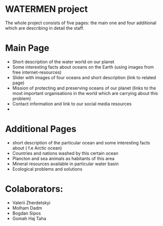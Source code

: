  # WATERMEN project

The whole project consists of five pages: the main one and four additional which are describing in detail the staff.
   
 # Main Page
- Short description of the water world on our planet
- Some interesting facts about oceans on the Earth (using images from free internet-resources)
- Slider with images of four oceans and short description (link to related page)
- Mission of protecting and preserving oceans of our planet (links to the most important organisations in the world which are carrying about this problem)
- Contact information and link to our social media resources
- 
# Additional Pages
- short description of the particular ocean and some interesting facts about ( f.e Arctic ocean)
- Countries and nations washed by this certain ocean
- Plancton and sea animals as habitants of this area
- Mineral resources available in particular water basin
- Ecological problems and solutions 

# Colaborators:

- Valerii Zherdetskyi
- Molham Dadm
- Bogdan Sipos
- Gomah Haj Taha




